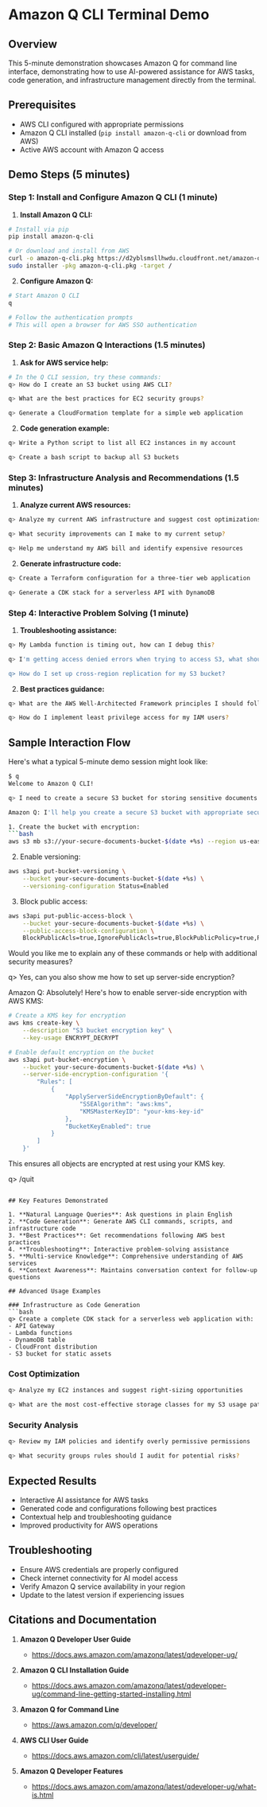 # Amazon Q CLI Terminal Demo

## Overview
This 5-minute demonstration showcases Amazon Q for command line interface, demonstrating how to use AI-powered assistance for AWS tasks, code generation, and infrastructure management directly from the terminal.

## Prerequisites
- AWS CLI configured with appropriate permissions
- Amazon Q CLI installed (`pip install amazon-q-cli` or download from AWS)
- Active AWS account with Amazon Q access

## Demo Steps (5 minutes)

### Step 1: Install and Configure Amazon Q CLI (1 minute)

1. **Install Amazon Q CLI:**
```bash
# Install via pip
pip install amazon-q-cli

# Or download and install from AWS
curl -o amazon-q-cli.pkg https://d2yblsmsllhwdu.cloudfront.net/amazon-q-cli/latest/amazon-q-cli.pkg
sudo installer -pkg amazon-q-cli.pkg -target /
```

2. **Configure Amazon Q:**
```bash
# Start Amazon Q CLI
q

# Follow the authentication prompts
# This will open a browser for AWS SSO authentication
```

### Step 2: Basic Amazon Q Interactions (1.5 minutes)

1. **Ask for AWS service help:**
```bash
# In the Q CLI session, try these commands:
q> How do I create an S3 bucket using AWS CLI?

q> What are the best practices for EC2 security groups?

q> Generate a CloudFormation template for a simple web application
```

2. **Code generation example:**
```bash
q> Write a Python script to list all EC2 instances in my account

q> Create a bash script to backup all S3 buckets
```

### Step 3: Infrastructure Analysis and Recommendations (1.5 minutes)

1. **Analyze current AWS resources:**
```bash
q> Analyze my current AWS infrastructure and suggest cost optimizations

q> What security improvements can I make to my current setup?

q> Help me understand my AWS bill and identify expensive resources
```

2. **Generate infrastructure code:**
```bash
q> Create a Terraform configuration for a three-tier web application

q> Generate a CDK stack for a serverless API with DynamoDB
```

### Step 4: Interactive Problem Solving (1 minute)

1. **Troubleshooting assistance:**
```bash
q> My Lambda function is timing out, how can I debug this?

q> I'm getting access denied errors when trying to access S3, what should I check?

q> How do I set up cross-region replication for my S3 bucket?
```

2. **Best practices guidance:**
```bash
q> What are the AWS Well-Architected Framework principles I should follow?

q> How do I implement least privilege access for my IAM users?
```

## Sample Interaction Flow

Here's what a typical 5-minute demo session might look like:

```bash
$ q
Welcome to Amazon Q CLI! 

q> I need to create a secure S3 bucket for storing sensitive documents. Can you help?

Amazon Q: I'll help you create a secure S3 bucket with appropriate security settings. Here's a step-by-step approach:

1. Create the bucket with encryption:
```bash
aws s3 mb s3://your-secure-documents-bucket-$(date +%s) --region us-east-1
```

2. Enable versioning:
```bash
aws s3api put-bucket-versioning \
    --bucket your-secure-documents-bucket-$(date +%s) \
    --versioning-configuration Status=Enabled
```

3. Block public access:
```bash
aws s3api put-public-access-block \
    --bucket your-secure-documents-bucket-$(date +%s) \
    --public-access-block-configuration \
    BlockPublicAcls=true,IgnorePublicAcls=true,BlockPublicPolicy=true,RestrictPublicBuckets=true
```

Would you like me to explain any of these commands or help with additional security measures?

q> Yes, can you also show me how to set up server-side encryption?

Amazon Q: Absolutely! Here's how to enable server-side encryption with AWS KMS:

```bash
# Create a KMS key for encryption
aws kms create-key \
    --description "S3 bucket encryption key" \
    --key-usage ENCRYPT_DECRYPT

# Enable default encryption on the bucket
aws s3api put-bucket-encryption \
    --bucket your-secure-documents-bucket-$(date +%s) \
    --server-side-encryption-configuration '{
        "Rules": [
            {
                "ApplyServerSideEncryptionByDefault": {
                    "SSEAlgorithm": "aws:kms",
                    "KMSMasterKeyID": "your-kms-key-id"
                },
                "BucketKeyEnabled": true
            }
        ]
    }'
```

This ensures all objects are encrypted at rest using your KMS key.

q> /quit
```

## Key Features Demonstrated

1. **Natural Language Queries**: Ask questions in plain English
2. **Code Generation**: Generate AWS CLI commands, scripts, and infrastructure code
3. **Best Practices**: Get recommendations following AWS best practices
4. **Troubleshooting**: Interactive problem-solving assistance
5. **Multi-service Knowledge**: Comprehensive understanding of AWS services
6. **Context Awareness**: Maintains conversation context for follow-up questions

## Advanced Usage Examples

### Infrastructure as Code Generation
```bash
q> Create a complete CDK stack for a serverless web application with:
- API Gateway
- Lambda functions
- DynamoDB table
- CloudFront distribution
- S3 bucket for static assets
```

### Cost Optimization
```bash
q> Analyze my EC2 instances and suggest right-sizing opportunities

q> What are the most cost-effective storage classes for my S3 usage patterns?
```

### Security Analysis
```bash
q> Review my IAM policies and identify overly permissive permissions

q> What security groups rules should I audit for potential risks?
```

## Expected Results
- Interactive AI assistance for AWS tasks
- Generated code and configurations following best practices
- Contextual help and troubleshooting guidance
- Improved productivity for AWS operations

## Troubleshooting
- Ensure AWS credentials are properly configured
- Check internet connectivity for AI model access
- Verify Amazon Q service availability in your region
- Update to the latest version if experiencing issues

## Citations and Documentation

1. **Amazon Q Developer User Guide**
   - https://docs.aws.amazon.com/amazonq/latest/qdeveloper-ug/

2. **Amazon Q CLI Installation Guide**
   - https://docs.aws.amazon.com/amazonq/latest/qdeveloper-ug/command-line-getting-started-installing.html

3. **Amazon Q for Command Line**
   - https://aws.amazon.com/q/developer/

4. **AWS CLI User Guide**
   - https://docs.aws.amazon.com/cli/latest/userguide/

5. **Amazon Q Developer Features**
   - https://docs.aws.amazon.com/amazonq/latest/qdeveloper-ug/what-is.html
